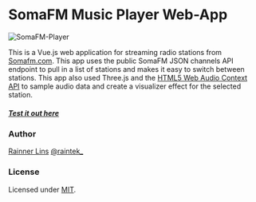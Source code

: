[site]: https://rainnerlins.com/
[twitter]: https://twitter.com/raintek_
[mit]: https://www.opensource.org/licenses/mit-license.php
[repo]: https://github.com/rainner/soma-fm-player/
[demo]: https://rainner.github.io/soma-fm-player/
[somafm]: https://somafm.com/
[audioapi]: https://developer.mozilla.org/en-US/docs/Web/API/AudioContext
[vue]: https://github.com/vuejs/vue
[node]: https://nodejs.org/

# SomaFM Music Player Web-App

![SomaFM-Player](https://raw.githubusercontent.com/rainner/soma-fm-player/master/thumb.jpg)

This is a Vue.js web application for streaming radio stations from [Somafm.com][somafm]. This app uses the public SomaFM JSON channels API endpoint to pull in a list of stations and makes it easy to switch between stations. This app also used Three.js and the [HTML5 Web Audio Context API][audioapi] to sample audio data and create a visualizer effect for the selected station.

##### [Test it out here][demo]

### Author

[Rainner Lins][site]
[@raintek_][twitter]

### License

Licensed under [MIT][mit].
